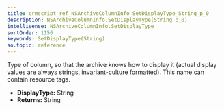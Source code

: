 ```yaml
---
title: crmscript_ref_NSArchiveColumnInfo_SetDisplayType_String_p_0
description: NSArchiveColumnInfo.SetDisplayType(String p_0)
intellisense: NSArchiveColumnInfo.SetDisplayType
sortOrder: 1156
keywords: SetDisplayType(String)
so.topic: reference
---
```



Type of column, so that the archive knows how to display it (actual display values are always strings, invariant-culture formatted). This name can contain resource tags.



* **DisplayType:** String
* **Returns:** String


